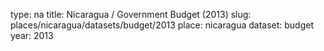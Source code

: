 type: na
title: Nicaragua / Government Budget (2013)
slug: places/nicaragua/datasets/budget/2013
place: nicaragua
dataset: budget
year: 2013
